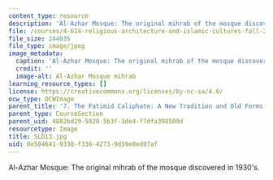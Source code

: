 ```yaml
---
content_type: resource
description: 'Al-Azhar Mosque: The original mihrab of the mosque discovered in 1930''s.'
file: /courses/4-614-religious-architecture-and-islamic-cultures-fall-2002/0e5046419338f33642739d59e0ed07af_SLD13.jpg
file_size: 244035
file_type: image/jpeg
image_metadata:
  caption: 'Al-Azhar Mosque: The original mihrab of the mosque discovered in 1930''s.'
  credit: ''
  image-alt: Al-Azhar Mosque mihrab
learning_resource_types: []
license: https://creativecommons.org/licenses/by-nc-sa/4.0/
ocw_type: OCWImage
parent_title: '7. The Fatimid Caliphate: A New Tradition and Old Forms'
parent_type: CourseSection
parent_uid: 4882bd29-5828-5b3f-3de4-f7dfa398509d
resourcetype: Image
title: SLD13.jpg
uid: 0e504641-9338-f336-4273-9d59e0ed07af
---
```

Al-Azhar Mosque: The original mihrab of the mosque discovered in 1930's.